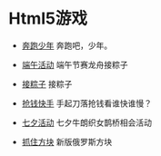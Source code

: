 # Html5游戏

- [奔跑少年](./BenPaoShaoNian/index.html) 奔跑吧，少年。

- [端午活动](./DuanWUhHuoDong/index.html) 端午节赛龙舟接粽子

- [接粽子](./JieZongZi/index.html) 接粽子

- [抢钱快手](./QiangQianKuaiShou/index.html) 手起刀落抢钱看谁快谁慢？

- [七夕活动](./QiXiHuoDong/index.html) 七夕牛朗织女鹊桥相会活动

- [抓住方块](./ZhuaZhuFangKuai/index.html) 新版俄罗斯方块